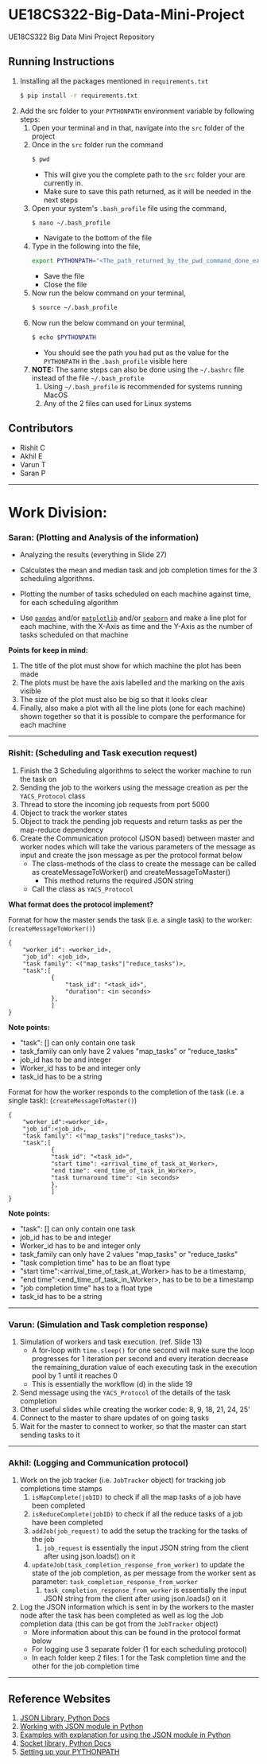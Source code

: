 # UE18CS322-Big-Data-Mini-Project
UE18CS322 Big Data Mini Project Repository

## Running Instructions
1. Installing all the packages mentioned in ```requirements.txt```
    ```bash
    $ pip install -r requirements.txt
    ```
1. Add the src folder to your ```PYTHONPATH``` environment variable by following steps:
   1. Open your terminal and in that, navigate into the ```src``` folder of the project
   2. Once in the ```src``` folder run the command
        ```bash
        $ pwd
        ```
        - This will give you the complete path to the ```src``` folder your are currently in.
        - Make sure to save this path returned, as it will be needed in the next steps
    3. Open your system's ```.bash_profile``` file using the command,
       ```bash
       $ nano ~/.bash_profile
       ```
       - Navigate to the bottom of the file
    4. Type in the following into the file,
        ```bash
        export PYTHONPATH="<The_path_returned_by_the_pwd_command_done_earlier>"
        ```
        - Save the file
        - Close the file
    5. Now run the below command on your terminal,
        ```bash
        $ source ~/.bash_profile
        ```
    6. Now run the below command on your terminal,
        ```bash
        $ echo $PYTHONPATH
        ```
        - You should see the path you had put as the value for the ```PYTHONPATH``` in the ```.bash_profile``` visible here
    7. **NOTE:** The same steps can also be done using the ```~/.bashrc``` file instead of the file ```~/.bash_profile```
       1. Using ```~/.bash_profile``` is recommended for systems running MacOS
       2. Any of the 2 files can used for Linux systems
## Contributors
* Rishit C
* Akhil E
* Varun T
* Saran P

---

# Work Division:

### Saran:  (Plotting and Analysis of the information)
- Analyzing the results (everything in Slide 27)
- Calculates the mean and median task and job completion times for the 3 scheduling algorithms.
- Plotting the number of tasks scheduled on each machine against time, for each scheduling algorithm

- Use [```pandas```](https://pandas.pydata.org/) and/or [```matplotlib```](https://matplotlib.org/) and/or [```seaborn```](https://seaborn.pydata.org/) and make a line plot for each machine, with the X-Axis as time and the Y-Axis as the number of tasks scheduled 
on that machine

**Points for keep in mind:**
1. The title of the plot must show for which machine the plot has been made
1. The plots must be have the axis labelled and the marking on the axis visible
1. The size of the plot must also be big so that it looks clear
1. Finally, also make a plot with all the line plots (one for each machine) shown together so that it is possible to compare the performance for each machine

---

### Rishit: (Scheduling and Task execution request)
1. Finish the 3 Scheduling algorithms to select the worker machine to run the task on
2. Sending the job to the workers using the message creation as per the ```YACS_Protocol``` class
3. Thread to store the incoming job requests from port 5000
4. Object to track the worker states
5. Object to track the pending job requests and return tasks as per the map-reduce
   dependency
6. Create the Communication protocol (JSON based) between master and worker nodes which will take the various parameters of the message as input
and create the json message as per the protocol format below
    - The class-methods of the class to create the message can be called as createMessageToWorker() and createMessageToMaster()
        - This method returns the required JSON string
    - Call the class as ```YACS_Protocol```

**What format does the protocol implement?**

Format for how the master sends the task (i.e. a single task) to the worker: (```createMessageToWorker()```)
```
{
    "worker_id": <worker_id>,
    "job_id": <job_id>,
    "task family": <("map_tasks"|"reduce_tasks")>,
    "task":[
            {
                "task_id": "<task_id>",
                "duration": <in seconds>
            },
            ]
}
```
**Note points:**
- "task": [] can only contain one task
- task_family can only have 2 values "map_tasks" or "reduce_tasks"
- job_id has to be and integer
- Worker_id has to be and integer only
- task_id has to be a string


Format for how the worker responds to the completion of the task (i.e. a single task): (```createMessageToMaster()```)
```
{
    "worker_id":<worker_id>,
    "job_id":<job_id>,
    "task family": <("map_tasks"|"reduce_tasks")>,
    "task":[
            {
            "task_id": "<task_id>",
            "start time": <arrival_time_of_task_at_Worker>,
            "end time": <end_time_of_task_in_Worker>,
            "task turnaround time": <in seconds>
            },
            ]
}
```
**Note points:**
- "task": [] can only contain one task
- job_id has to be and integer
- Worker_id has to be and integer only
- task_family can only have 2 values "map_tasks" or "reduce_tasks"
- "task completion time" has to be an float type
- "start time":<arrival_time_of_task_at_Worker> has to be a timestamp,
- "end time":<end_time_of_task_in_Worker>, has to be to be a timestamp
- "job completion time" has to a float type
-  task_id has to be a string

---

### Varun: (Simulation and Task completion response)
1. Simulation of workers and task execution. (ref. Slide 13)
    - A for-loop with ```time.sleep()``` for one second will make sure the loop progresses for 1 iteration per second and every iteration decrease the remaining_duration value of each executing task in the execution pool by 1 until it reaches 0
    - This is essentially the workflow (d) in the slide 19
1. Send message using the ```YACS_Protocol``` of the details of the task completion
1. Other useful slides while creating the worker code: 8, 9, 18, 21, 24, 25'
1. Connect to the master to share updates of on going tasks
1. Wait for the master to connect to worker, so that the master can start sending tasks to it

---

### Akhil: (Logging and Communication protocol)
1. Work on the job tracker (i.e. ```JobTracker``` object) for tracking job completions time stamps
   1. ```isMapComplete(jobID)``` to check if all the map tasks of a job have been completed
   2. ```isReduceComplete(jobID)``` to check if all the reduce tasks of a job have been completed
   3. ```addJob(job_request)``` to add the setup the tracking for the tasks of the job
      1. ```job_request``` is essentially the input JSON string from the client after using json.loads() on it
   4. ```updateJob(task_completion_response_from_worker)``` to update the state of the job completion, as per message from the worker sent as parameter: ```task_completion_response_from_worker```
      1. ```task_completion_response_from_worker``` is essentially the input JSON string from the client after using json.loads() on it
2. Log the JSON information which is sent in by the workers to the master node after the task has been completed as well as log the Job completion data (this can be got from the ```JobTracker``` object)
    - More information about this can be found in the protocol format below
    - For logging use 3 separate folder (1 for each scheduling protocol)
    - In each folder keep 2 files: 1 for the Task completion time and the other for the job completion time

---

## Reference Websites
1. [JSON Library, Python Docs](https://docs.python.org/3/library/json.html)
1. [Working with JSON module in Python](https://www.w3schools.com/python/python_json.asp)
1. [Examples with explanation for using the JSON module in Python](https://realpython.com/python-json/)
1. [Socket library, Python Docs](https://docs.python.org/3/library/socket.html)
1. [Setting up your PYTHONPATH](https://bic-berkeley.github.io/psych-214-fall-2016/using_pythonpath.html)